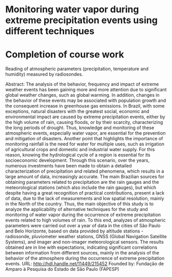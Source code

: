# Monitoring water vapor during extreme precipitation events using different techniques
# Completion of course work

Reading of atmospheric parameters (precipitation, temperature and humidity) measured by radiosondes.

Abstract: The analysis of the behavior, frequency and impact of extreme weather events has been gaining more and more attention due to significant global weather changes, such as global warming. In addition, changes in the behavior of these events may be associated with population growth and the consequent increase in greenhouse gas emissions. In Brazil, with some exceptions, natural disasters with the greatest social, economic and environmental impact are caused by extreme precipitation events, either by the high volume of rain, causing floods, or by their scarcity, characterizing the long periods of drought. Thus, knowledge and monitoring of these atmospheric events, especially water vapor, are essential for the prevention and mitigation of disasters. Another point that highlights the importance of monitoring rainfall is the need for water for multiple uses, such as irrigation of agricultural crops and domestic and industrial water supply. For this reason, knowing the hydrological cycle of a region is essential for its socioeconomic development. Through this scenario, over the years, numerous investments have been made to obtain a detailed characterization of precipitation and related phenomena, which results in a large amount of data, increasingly accurate. The main Brazilian sources for obtaining parameters related to precipitation are the rain gauges and the meteorological stations (which also include the rain gauges), but which despite having a great recognition of practical contributions, present a lack of data, due to the lack of measurements and low spatial resolution, mainly in the North of the country. Thus, the main objective of this study is to analyze the applicability of alternative techniques for the study and monitoring of water vapor during the occurrence of extreme precipitation events related to high volumes of rain. To this end, analyzes of atmospheric parameters were carried out over a year of data in the cities of São Paulo and Belo Horizonte, based on data provided by altitude stations - radiosonde, pluviometer weather stations, GNSS (Global Navigation Satellite Systems), and imager and non-imager meteorological sensors. The results obtained are in line with expectations, indicating significant correlations between information from different sources, mainly in the analysis of the behavior of the atmosphere during the occurrence of extreme precipitation events.
URL: http://hdl.handle.net/11449/215452
Founded by: Fundação de Amparo à Pesquisa do Estado de São Paulo (FAPESP)

